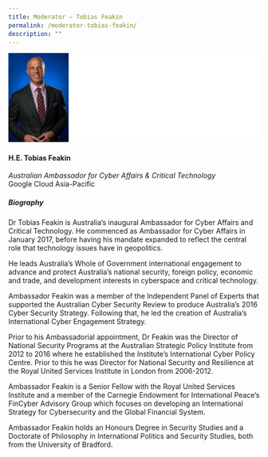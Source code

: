 ```yaml
---
title: ​​Moderator – Tobias Feakin
permalink: /moderator-tobias-feakin/
description: ""
---
```

![](/images/Speakers/Tobias%20Feakin.jpg)

#### **H.E. Tobias Feakin**

*Australian Ambassador for Cyber Affairs & Critical Technology*  
Google Cloud Asia-Pacific

##### **Biography**
Dr Tobias Feakin is Australia’s inaugural Ambassador for Cyber Affairs and Critical Technology. He commenced as Ambassador for Cyber Affairs in January 2017, before having his mandate expanded to reflect the central role that technology issues have in geopolitics. 

He leads Australia’s Whole of Government international engagement to advance and protect Australia’s national security, foreign policy, economic and trade, and development interests in cyberspace and critical technology. 

Ambassador Feakin was a member of the Independent Panel of Experts that supported the Australian Cyber Security Review to produce Australia’s 2016 Cyber Security Strategy. Following that, he led the creation of Australia’s International Cyber Engagement Strategy. 

Prior to his Ambassadorial appointment, Dr Feakin was the Director of National Security Programs at the Australian Strategic Policy Institute from 2012 to 2016 where he established the Institute’s International Cyber Policy Centre. Prior to this he was Director for National Security and Resilience at the Royal United Services Institute in London from 2006-2012. 

Ambassador Feakin is a Senior Fellow with the Royal United Services Institute and a member of the Carnegie Endowment for International Peace’s FinCyber Advisory Group which focuses on developing an International Strategy for Cybersecurity and the Global Financial System. 

Ambassador Feakin holds an Honours Degree in Security Studies and a Doctorate of Philosophy in 
International Politics and Security Studies, both from the University of Bradford.